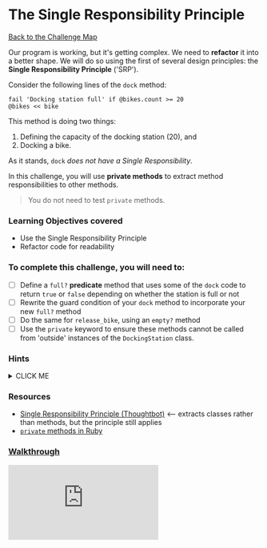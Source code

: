# The Single Responsibility Principle

[Back to the Challenge Map](0_challenge_map.md)

Our program is working, but it's getting complex. We need to **refactor** it into a better shape. We will do so using the first of several design principles: the **Single Responsibility Principle** ('SRP').

Consider the following lines of the `dock` method:

```
fail 'Docking station full' if @bikes.count >= 20
@bikes << bike
```

This method is doing two things:

1. Defining the capacity of the docking station (20), and
2. Docking a bike.

As it stands, `dock` _does not have a Single Responsibility_.

In this challenge, you will use **private methods** to extract method responsibilities to other methods.

> You do not need to test `private` methods.

### Learning Objectives covered
- Use the Single Responsibility Principle
- Refactor code for readability

### To complete this challenge, you will need to:

- [ ] Define a `full?` **predicate** method that uses some of the `dock` code to return `true` or `false` depending on whether the station is full or not
- [ ] Rewrite the guard condition of your `dock` method to incorporate your new `full?` method
- [ ] Do the same for `release_bike`, using an `empty?` method
- [ ] Use the `private` keyword to ensure these methods cannot be called from 'outside' instances of the `DockingStation` class.

### Hints

<details><summary>CLICK ME</summary>
  <li>Before we begin our refactor, it's important to understand why we're doing it.  Take a look at the section on Single Responsibility Principle in the first linked resource below.</li>
  <li>Our dock method has multiple responsibilities - managing the docking of bikes (which seems reasonable), and defining the capacity of a DockingStation (which doesn't)</li>
  <li>We should extract this second bit of behaviour out into a private 'full?' method - see the second link below for more information on how to do this.  It's worth noting that we don't need to write additional tests for private methods, so we can do this straight away.</li>
  <li>any time we perform a refactor, we should run our tests - we want to be sure we didn't break anything!</li>
</details>

### Resources

- [Single Responsibility Principle (Thoughtbot)](https://robots.thoughtbot.com/back-to-basics-solid) <-- extracts classes rather than methods, but the principle still applies
- [`private` methods in Ruby](http://culttt.com/2015/06/03/the-difference-between-public-protected-and-private-methods-in-ruby/)

### [Walkthrough](walkthroughs/15.md)


![Tracking pixel](https://githubanalytics.herokuapp.com/course/boris_bikes/15_single_responsibility_principle.md)
